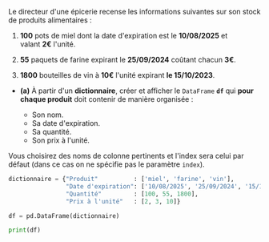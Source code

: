 Le directeur d'une épicerie recense les informations suivantes sur son stock de produits alimentaires :

1. **100** pots de miel dont la date d'expiration est le **10/08/2025** et valant **2€** l'unité.

2. **55** paquets de farine expirant le **25/09/2024** coûtant chacun **3€**.

3. **1800** bouteilles de vin à **10€** l'unité expirant **le 15/10/2023**.

- **(a)** À partir d'un **dictionnaire**, créer et afficher le `DataFrame` **`df`** qui **pour chaque produit** doit contenir de manière organisée :
    
     - Son nom. 
     - Sa date d'expiration.
	 - Sa quantité.
	 - Son prix à l'unité.
    

Vous choisirez des noms de colonne pertinents et l'index sera celui par défaut (dans ce cas on ne spécifie pas le paramètre `index`).

```python
dictionnaire = {"Produit"          : ['miel', 'farine', 'vin'],
                "Date d'expiration": ['10/08/2025', '25/09/2024', '15/10/2023'],
                "Quantité"         : [100, 55, 1800], 
                "Prix à l'unité"   : [2, 3, 10]}

df = pd.DataFrame(dictionnaire)

print(df)
```